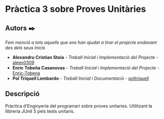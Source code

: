 # Pràctica 3 sobre Proves Unitàries

## Autors ✒️

_Fem menció a tots aquells que ens han ajudat a tirar el projecte endavant des dels seus inicis_

* **Alexandru Cristian Stoia** - *Treball Inicial i Implementació del Projecte* - [aleex0309](https://github.com/aleex0309)
* **Enric Tobeña Casanovas** - *Treball Inicial i Implementació del Projecte* - [Enric-Tobena](https://github.com/Enric-Tobena)
* **Pol Triquell Lombardo** - *Treball Inicial i Documentació* - [poltriquell](https://github.com/poltriquell)

## Descripció
Pràctica d'Enginyeria del programari sobre proves unitaries.
Utilitzant la llibreria JUnit 5 pels tests unitaris.


